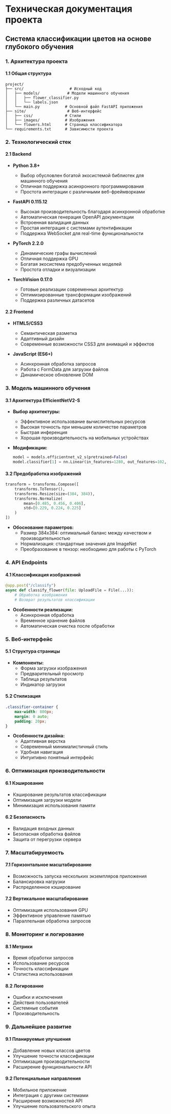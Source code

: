 # Техническая документация проекта
## Система классификации цветов на основе глубокого обучения

### 1. Архитектура проекта

#### 1.1 Общая структура
```
project/
├── src/                    # Исходный код
│   ├── models/            # Модели машинного обучения
│   │   ├── flower_classifier.py
│   │   └── labels.json
│   └── main.py           # Основной файл FastAPI приложения
├── site/                  # Веб-интерфейс
│   ├── css/              # Стили
│   ├── images/           # Изображения
│   └── flowers.html      # Страница классификатора
└── requirements.txt      # Зависимости проекта
```

### 2. Технологический стек

#### 2.1 Backend
- **Python 3.8+**
  - Выбор обусловлен богатой экосистемой библиотек для машинного обучения
  - Отличная поддержка асинхронного программирования
  - Простота интеграции с различными веб-фреймворками

- **FastAPI 0.115.12**
  - Высокая производительность благодаря асинхронной обработке
  - Автоматическая генерация OpenAPI документации
  - Встроенная валидация данных
  - Простая интеграция с системами аутентификации
  - Поддержка WebSocket для real-time функциональности

- **PyTorch 2.2.0**
  - Динамические графы вычислений
  - Отличная поддержка GPU
  - Богатая экосистема предобученных моделей
  - Простота отладки и визуализации

- **TorchVision 0.17.0**
  - Готовые реализации современных архитектур
  - Оптимизированные трансформации изображений
  - Поддержка различных датасетов

#### 2.2 Frontend
- **HTML5/CSS3**
  - Семантическая разметка
  - Адаптивный дизайн
  - Современные возможности CSS3 для анимаций и эффектов

- **JavaScript (ES6+)**
  - Асинхронная обработка запросов
  - Работа с FormData для загрузки файлов
  - Динамическое обновление DOM

### 3. Модель машинного обучения

#### 3.1 Архитектура EfficientNetV2-S
- **Выбор архитектуры:**
  - Эффективное использование вычислительных ресурсов
  - Высокая точность при меньшем количестве параметров
  - Быстрая инференция
  - Хорошая производительность на мобильных устройствах

- **Модификации:**
  ```python
  model = models.efficientnet_v2_s(pretrained=False)
  model.classifier[1] = nn.Linear(in_features=1280, out_features=102, bias=True)
  ```

#### 3.2 Предобработка изображений
```python
transform = transforms.Compose([
    transforms.ToTensor(),
    transforms.Resize(size=(384, 384)),
    transforms.Normalize(
        mean=[0.485, 0.456, 0.406],
        std=[0.229, 0.224, 0.225]
    )
])
```

- **Обоснование параметров:**
  - Размер 384x384: оптимальный баланс между качеством и производительностью
  - Нормализация: стандартные значения для ImageNet
  - Преобразование в тензор: необходимо для работы с PyTorch

### 4. API Endpoints

#### 4.1 Классификация изображений
```python
@app.post("/classify")
async def classify_flower(file: UploadFile = File(...)):
    # Обработка изображения
    # Возврат результатов классификации
```

- **Особенности реализации:**
  - Асинхронная обработка
  - Временное хранение файлов
  - Автоматическая очистка после обработки

### 5. Веб-интерфейс

#### 5.1 Структура страницы
- **Компоненты:**
  - Форма загрузки изображения
  - Предварительный просмотр
  - Таблица результатов
  - Индикатор загрузки

#### 5.2 Стилизация
```css
.classifier-container {
    max-width: 800px;
    margin: 0 auto;
    padding: 20px;
}
```

- **Особенности дизайна:**
  - Адаптивная верстка
  - Современный минималистичный стиль
  - Удобная навигация
  - Интуитивно понятный интерфейс

### 6. Оптимизация производительности

#### 6.1 Кэширование
- Кэширование результатов классификации
- Оптимизация загрузки модели
- Минимизация использования памяти

#### 6.2 Безопасность
- Валидация входных данных
- Безопасная обработка файлов
- Защита от перегрузки сервера

### 7. Масштабируемость

#### 7.1 Горизонтальное масштабирование
- Возможность запуска нескольких экземпляров приложения
- Балансировка нагрузки
- Распределенное кэширование

#### 7.2 Вертикальное масштабирование
- Оптимизация использования GPU
- Эффективное управление памятью
- Параллельная обработка запросов

### 8. Мониторинг и логирование

#### 8.1 Метрики
- Время обработки запросов
- Использование ресурсов
- Точность классификации
- Статистика использования

#### 8.2 Логирование
- Ошибки и исключения
- Действия пользователей
- Системные события
- Производительность

### 9. Дальнейшее развитие

#### 9.1 Планируемые улучшения
- Добавление новых классов цветов
- Улучшение точности классификации
- Оптимизация производительности
- Расширение функциональности API

#### 9.2 Потенциальные направления
- Мобильное приложение
- Интеграция с другими системами
- Расширение возможностей API
- Улучшение пользовательского опыта 